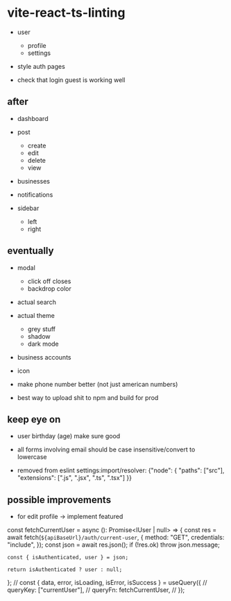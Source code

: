 # vite-react-ts-linting

- user

  - profile
  - settings

- style auth pages
- check that login guest is working well

## after

- dashboard
- post

  - create
  - edit
  - delete
  - view

- businesses
- notifications
- sidebar
  - left
  - right

## eventually

- modal
  - click off closes
  - backdrop color
- actual search
- actual theme
  - grey stuff
  - shadow
  - dark mode
- business accounts
- icon
- make phone number better (not just american numbers)

- best way to upload shit to npm and build for prod

## keep eye on

- user birthday (age) make sure good
- all forms involving email should be case insensitive/convert to lowercase

- removed from eslint settings:import/resolver: {"node": {
  "paths": ["src"],
  "extensions": [".js", ".jsx", ".ts", ".tsx"]
  }}

## possible improvements

- for edit profile -> implement featured

const fetchCurrentUser = async (): Promise<IUser | null> => {
const res = await fetch(`${apiBaseUrl}/auth/current-user`, {
method: "GET",
credentials: "include",
});
const json = await res.json();
if (!res.ok) throw json.message;

    const { isAuthenticated, user } = json;

    return isAuthenticated ? user : null;

};
// const { data, error, isLoading, isError, isSuccess } = useQuery({
// queryKey: ["currentUser"],
// queryFn: fetchCurrentUser,
// });
